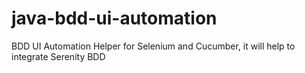 # java-bdd-ui-automation
BDD UI Automation Helper for Selenium and Cucumber, it will help to integrate Serenity BDD
